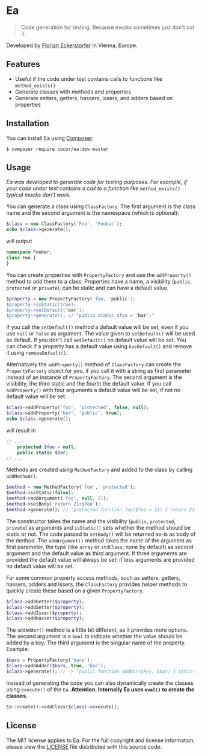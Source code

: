 Ea
==

> Code generation for testing. Because mocks sometimes just don't cut it.

Developed by [Florian Eckerstorfer](https://florian.ec) in Vienna, Europe.


Features
--------

- Useful if the code under test contains calls to functions like `method_exists()`
- Generate classes with methods and properties
- Generate setters, getters, hassers, issers, and adders based on properties


Installation
------------

You can install Ea using [Composer](https://getcomposer.org):

```shell
$ composer require cocur/ea:dev-master
```


Usage
-----

*Ea was developed to generate code for testing purposes. For example, if your code under test contains a call to
a function like `method_exists()` typical mocks don't work.*

You can generate a class using `ClassFactory`. The first argument is the class name and the second argument is the
namespace (which is optional):

```php
$class = new ClassFactory('Foo', 'Foobar');
echo $class->generate();
```

will output

```php
namespace Foobar;
class Foo {
}
```

You can create properties with `PropertyFactory` and use the `addProperty()` method to add them to a class. Properties
have a name, a visibility (`public`, `protected` or `private`), can be static and can have a default value.

```php
$property = new PropertyFactory('foo, 'public');
$property->isStatic(true);
$property->setDefault('bar');
$property->generate(); // "public static $foo = 'bar';"
```

If you call the `setDefault()` method a default value will be set, even if you use `null` or `false` as argument. The
value given to `setDefault()` will be used as default. If you don't call `setDefault()` no default value will be set.
You can check if a property has a default value using `hasDefault()` and remove it using `removeDefault()`.
 
Alternatively the `addProperty()` method of `ClassFactory` can create the `PropertyFactory` object for you, if you
call it with a string as first parameter instead of an instance of `PropertyFactory`. The second argument is the
visibility, the third static and the fourth the default value. If you call `addProperty()` with four arguments a
default value will be set, if not no default value will be set.

```php
$class->addProperty('foo', 'protected', false, null);
$class->addProperty('bar', 'public', true);
echo $class->generate();
```

will result in

```php
// ...
    protected $foo = null;
    public static $bar;
// ...
```

Methods are created using `MethodFactory` and added to the class by calling `addMethod()`.

```php
$method = new MethodFactory('foo', 'protected');
$method->isStatic(false);
$method->addArgument('foo', null, 21);
$method->setBody('return 21+$foo');
$method->generate(); // "protected function foo($foo = 21) { return 21+$foo; }"
```

The constructor takes the name and the visibility (`public`, `protected`, `private`) as arguments and `isStatic()` sets
whether the method should be static or not. The code passed to `setBody()` will be returned as-is as body of the
method. The `addArgument()` method takes the name of the argument as first parameter, the type (like `array` or
`stdClass`; none by default) as second argument and the default value as third argument. If three arguments are provided
the default value will always be set; if less arguments are provided no default value will be set.

For some common property access methods, such as setters, getters, hassers, adders and issers, the `ClassFactory`
provides helper methods to quickly create these based on a given `PropertyFactory`.

```php
$class->addGetter($property);
$class->addSetter($property);
$class->addIsser($property);
$class->addHasser($property);
```

The `addAdder()` method is a little bit different, as it provides more options. The second argument is a `bool` to
indicate whether the value should be added by a key. The third argument is the singular name of the property. Example:

```php
$bars = PropertyFactory('bars');
$class->addAdder($bars, true, 'bar');
$class->generate(); // -> "public function addBar($key, $bar) { $this->bars[$key] = $bar; }"
```

Instead of generating the code you can also dynamically create the classes using `execute()` of the `Ea`.
**Attention. Internally Ea uses `eval()` to create the classes.**
 
```php
Ea::create()->addClass($class)->execute();
```


License
-------

The MIT license applies to Ea. For the full copyright and license information, please view the 
[LICENSE](https://github.com/cocur/ea/blob/master/LICENSE) file distributed with this source code.
